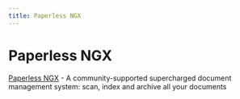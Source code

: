 ```yaml
---
title: Paperless NGX
---
```


# Paperless NGX

[Paperless NGX](https://docs.paperless-ngx.com) - A community-supported supercharged document management system: scan, index and archive all your documents
